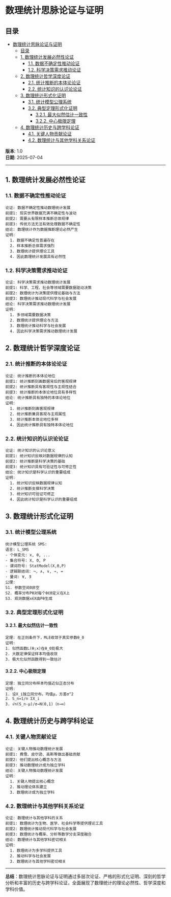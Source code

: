 # 数理统计思脉论证与证明

## 目录

- [数理统计思脉论证与证明](#数理统计思脉论证与证明)
  - [目录](#目录)
  - [1. 数理统计发展必然性论证](#1-数理统计发展必然性论证)
    - [1.1. 数据不确定性推动论证](#11-数据不确定性推动论证)
    - [1.2. 科学决策需求推动论证](#12-科学决策需求推动论证)
  - [2. 数理统计哲学深度论证](#2-数理统计哲学深度论证)
    - [2.1. 统计推断的本体论论证](#21-统计推断的本体论论证)
    - [2.2. 统计知识的认识论论证](#22-统计知识的认识论论证)
  - [3. 数理统计形式化证明](#3-数理统计形式化证明)
    - [3.1. 统计模型公理系统](#31-统计模型公理系统)
    - [3.2. 典型定理形式化证明](#32-典型定理形式化证明)
      - [3.2.1. 最大似然估计一致性](#321-最大似然估计一致性)
      - [3.2.2. 中心极限定理](#322-中心极限定理)
  - [4. 数理统计历史与跨学科论证](#4-数理统计历史与跨学科论证)
    - [4.1. 关键人物贡献论证](#41-关键人物贡献论证)
    - [4.2. 数理统计与其他学科关系论证](#42-数理统计与其他学科关系论证)

**版本**: 1.0  
**日期**: 2025-07-04

---

## 1. 数理统计发展必然性论证

### 1.1. 数据不确定性推动论证

```philosophical
论证: 数据不确定性推动数理统计发展
前提1: 现实世界数据充满不确定性与波动
前提2: 需要从有限样本推断总体规律
前提3: 传统方法无法有效处理数据不确定性
结论: 数理统计作为数据推断理论必然产生
证明:
  1. 数据不确定性普遍存在
  2. 样本推断总体需求强烈
  3. 数理统计提供理论工具
  4. 因此数理统计发展具有必然性
```

### 1.2. 科学决策需求推动论证

```scientific
论证: 科学决策需求推动数理统计发展
前提1: 科学、工程、社会等领域需要数据驱动决策
前提2: 数理统计为决策提供理论基础与方法
前提3: 数理统计推动现代科学与社会发展
结论: 科学决策需求推动数理统计发展
证明:
  1. 多领域需要数据决策
  2. 数理统计提供理论与方法
  3. 数理统计推动科学与社会发展
  4. 因此科学决策需求推动数理统计发展
```

## 2. 数理统计哲学深度论证

### 2.1. 统计推断的本体论论证

```ontological
论证: 统计推断的本体论地位
前提1: 统计推断刻画数据背后的客观规律
前提2: 统计推断具有客观性与主观性结合
前提3: 统计推断的本体论地位具有多样性
结论: 统计推断具有独特的本体论地位
证明:
  1. 统计推断刻画客观规律
  2. 统计推断兼具客观与主观属性
  3. 统计推断本体论地位多样
  4. 因此统计推断具有独特本体论地位
```

### 2.2. 统计知识的认识论论证

```epistemological
论证: 统计知识的认识论意义
前提1: 统计知识反映对数据规律的认知
前提2: 统计推断是科学决策的基础
前提3: 统计知识具有可验证性与可修正性
结论: 统计知识是科学认识的重要组成
证明:
  1. 统计知识反映数据规律认知
  2. 统计推断支撑科学决策
  3. 统计知识可验证可修正
  4. 因此统计知识是科学认识的重要组成
```

## 3. 数理统计形式化证明

### 3.1. 统计模型公理系统

```formal
统计模型公理系统 SMS:
语言: L_SMS
- 个体变元: x, θ, ...
- 集合符号: X, Θ, P
- 谓词符号: StatModel(X,Θ,P)
- 逻辑联结词: ¬, ∧, ∨, →, ↔
- 量词: ∀, ∃
公理:
S1. 参数空间Θ非空
S2. 概率分布Pθ对每个θ∈Θ定义在X上
S3. 观测数据x∈X由Pθ生成
```

### 3.2. 典型定理形式化证明

#### 3.2.1. 最大似然估计一致性

```formal_proof
定理: 在正则条件下，MLE收敛于真实参数θ_0
证明:
1. 似然函数L(θ;x)在θ_0处极大
2. 大数定律保证样本均值收敛
3. 极大化似然函数得到一致估计
```

#### 3.2.2. 中心极限定理

```formal_proof
定理: 独立同分布样本均值近似正态分布
证明:
1. 设X_i独立同分布，均值μ，方差σ^2
2. S_n=1/n ΣX_i
3. √n(S_n-μ)/σ→N(0,1)（n→∞）
```

## 4. 数理统计历史与跨学科论证

### 4.1. 关键人物贡献论证

```historical
论证: 关键人物推动数理统计发展
前提1: 费雪、皮尔逊、高斯等做出基础贡献
前提2: 他们提出核心概念与方法
前提3: 推动数理统计成为独立学科
结论: 关键人物推动数理统计发展
证明:
  1. 关键人物提出核心概念
  2. 推动理论体系建立
  3. 数理统计成为独立学科
```

### 4.2. 数理统计与其他学科关系论证

```interdisciplinary
论证: 数理统计与其他学科的关系
前提1: 数理统计为生物、医学、社会科学等提供理论工具
前提2: 数理统计推动现代科学与社会发展
前提3: 数理统计与概率、分析等数学分支深度融合
结论: 数理统计与其他学科密切相关
证明:
  1. 数理统计为多学科提供工具
  2. 推动科学与社会发展
  3. 数理统计与其他学科密切相关
```

---
**总结**：数理统计思脉论证与证明通过多层次论证、严格的形式化证明、深刻的哲学分析和丰富的历史与跨学科论证，全面展现了数理统计的理论必然性、哲学深度和学科价值。
